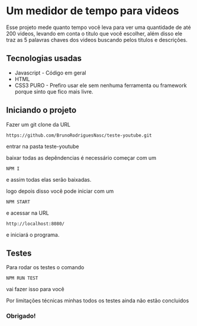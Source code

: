 # Um medidor de tempo para videos

Esse projeto mede quanto tempo você leva para ver uma quantidade de até 200 videos, levando em conta o titulo que você escolher, além disso ele traz as 5 palavras chaves dos videos buscando pelos titulos e descrições.

## Tecnologias usadas

- Javascript - Código em geral
- HTML
- CSS3 PURO - Prefiro usar ele sem nenhuma ferramenta ou framework porque  sinto que fico mais livre.

## Iniciando o projeto

Fazer um git clone da URL
```
https://github.com/BrunoRodriguesNasc/teste-youtube.git
```
entrar na pasta teste-youtube 

baixar todas as depêndencias é necessário começar com um

```
NPM I
```

e assim todas elas serão baixadas.

logo depois disso você pode iniciar com um

```
NPM START
```

e acessar na URL
```
http://localhost:8080/
```

e iniciará o programa.

## Testes

Para rodar os testes o comando

```
NPM RUN TEST
```

vai fazer isso para você

Por limitações técnicas minhas
todos os testes ainda não estão concluidos

### Obrigado!
